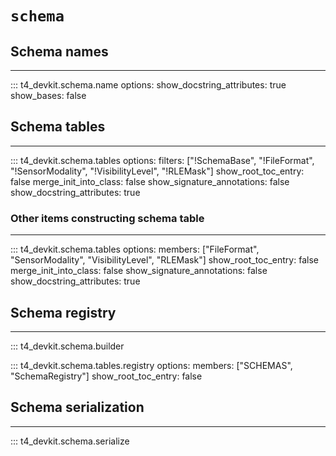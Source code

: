 # `schema`

<!-- prettier-ignore-start -->
## Schema names

---

::: t4_devkit.schema.name
    options:
        show_docstring_attributes: true
        show_bases: false

## Schema tables

---

::: t4_devkit.schema.tables
    options:
        filters: ["!SchemaBase", "!FileFormat", "!SensorModality", "!VisibilityLevel", "!RLEMask"]
        show_root_toc_entry: false
        merge_init_into_class: false
        show_signature_annotations: false
        show_docstring_attributes: true

### Other items constructing schema table

---

::: t4_devkit.schema.tables
    options:
        members: ["FileFormat", "SensorModality", "VisibilityLevel", "RLEMask"]
        show_root_toc_entry: false
        merge_init_into_class: false
        show_signature_annotations: false
        show_docstring_attributes: true

## Schema registry

---

::: t4_devkit.schema.builder

::: t4_devkit.schema.tables.registry
    options:
        members: ["SCHEMAS", "SchemaRegistry"]
        show_root_toc_entry: false

## Schema serialization

---

::: t4_devkit.schema.serialize

<!-- prettier-ignore-end -->
